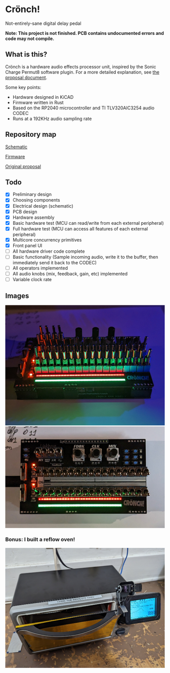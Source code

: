 # Crönch!
Not-entirely-sane digital delay pedal

**Note: This project is not finished. PCB contains undocumented errors and code may not compile.**

## What is this?
Crönch is a hardware audio effects processor unit, inspired by the Sonic Charge Permut8 software plugin. For a more detailed explanation, see [the proposal document](proposal/proposal.pdf).

Some key points:
- Hardware designed in KiCAD
- Firmware written in Rust
- Based on the RP2040 microcontroller and TI TLV320AIC3254 audio CODEC
- Runs at a 192KHz audio sampling rate

## Repository map
[Schematic](pcb/effectpedal/fabrication/schematic.pdf)

[Firmware](firmware/src)

[Original proposal](proposal/proposal.pdf)

## Todo
- [x] Preliminary design
- [X] Choosing components
- [X] Electrical design (schematic)
- [X] PCB design
- [X] Hardware assembly
- [X] Basic hardware test (MCU can read/write from each external peripheral)
- [X] Full hardware test (MCU can access all features of each external peripheral)
- [X] Multicore concurrency primitives
- [X] Front panel UI
- [ ] All hardware driver code complete
- [ ] Basic functionality (Sample incoming audio, write it to the buffer, then immediately send it back to the CODEC)
- [ ] All operators implemented
- [ ] All audio knobs (mix, feedback, gain, etc) implemented
- [ ] Variable clock rate

## Images
![Side](images/closeup.jpg)
![Front](images/topdown.jpg)
### Bonus: I built a reflow oven!
![Chad, the Absolute Chad](images/chad.jpg)
